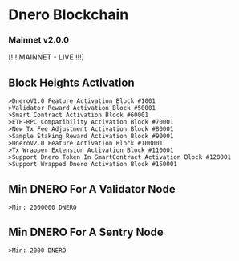 # Dnero Blockchain
### Mainnet v2.0.0
[!!! MAINNET - LIVE !!!]

## Block Heights Activation
```
>DneroV1.0 Feature Activation Block #1001
>Validator Reward Activation Block #50001
>Smart Contract Activation Block #60001
>ETH-RPC Compatibility Activation Block #70001
>New Tx Fee Adjustment Activation Block #80001
>Sample Staking Reward Activation Block #90001
>DneroV2.0 Feature Activation Block #100001
>Tx Wrapper Extension Activation Block #110001
>Support Dnero Token In SmartContract Activation Block #120001
>Support Wrapped Dnero Activation Block #150001

```

## Min DNERO For A Validator Node
```
>Min: 2000000 DNERO
```

## Min DNERO For A Sentry Node
```
>Min: 2000 DNERO
```
